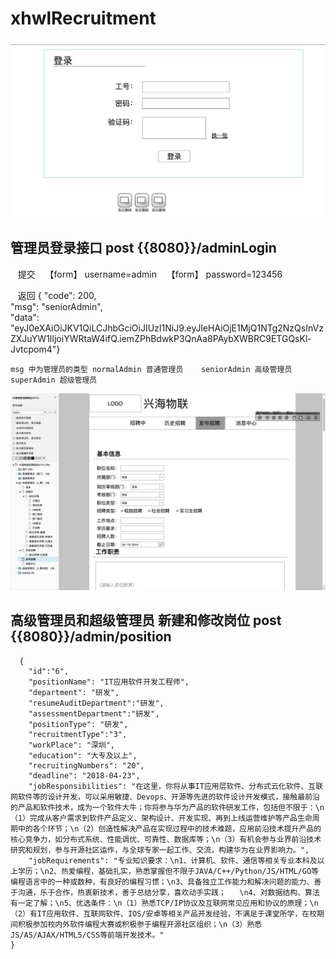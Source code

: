 # xhwlRecruitment
![image](https://github.com/GuiyuChi/xhwlRecruitment/blob/master/adminLogin/adminLogin.jpg)
## 管理员登录接口 post {{8080}}/adminLogin
    提交
    【form】 username=admin
    【form】 password=123456
    
    返回
    {
    "code": 200,  
    "msg": "seniorAdmin",  
    "data": "eyJ0eXAiOiJKV1QiLCJhbGciOiJIUzI1NiJ9.eyJleHAiOjE1MjQ1NTg2NzQsInVzZXJuYW1lIjoiYWRtaW4ifQ.iemZPhBdwkP3QnAa8PAybXWBRC9ETGQsKl-Jvtcpom4"}
    
    msg 中为管理员的类型 normalAdmin 普通管理员    seniorAdmin 高级管理员     superAdmin 超级管理员

![image](https://github.com/GuiyuChi/xhwlRecruitment/blob/master/adminLogin/publicPosition.jpg)

## 高级管理员和超级管理员 新建和修改岗位 post {{8080}}/admin/position
```
  {
	"id":"6",
    "positionName": "IT应用软件开发工程师",
    "department": "研发",
    "resumeAuditDepartment":"研发",
    "assessmentDepartment":"研发",
    "positionType": "研发",
    "recruitmentType":"3",
    "workPlace": "深圳",
    "education": "大专及以上",
    "recruitingNumbers": "20",
    "deadline": "2018-04-23",
    "jobResponsibilities": "在这里，你将从事IT应用层软件、分布式云化软件、互联网软件等的设计开发，可以采用敏捷、Devops、开源等先进的软件设计开发模式，接触最前沿的产品和软件技术，成为一个软件大牛；你将参与华为产品的软件研发工作，包括但不限于：\n（1）完成从客户需求到软件产品定义、架构设计、开发实现、再到上线运营维护等产品生命周期中的各个环节；\n（2）创造性解决产品在实现过程中的技术难题，应用前沿技术提升产品的核心竞争力，如分布式系统、性能调优、可靠性、数据库等；\n（3）有机会参与业界前沿技术研究和规划，参与开源社区运作，与全球专家一起工作、交流，构建华为在业界影响力。",
    "jobRequirements": "专业知识要求：\n1、计算机、软件、通信等相关专业本科及以上学历；\n2、热爱编程，基础扎实，熟悉掌握但不限于JAVA/C++/Python/JS/HTML/GO等编程语言中的一种或数种，有良好的编程习惯；\n3、具备独立工作能力和解决问题的能力、善于沟通，乐于合作，热衷新技术，善于总结分享，喜欢动手实践；   \n4、对数据结构、算法有一定了解；\n5、优选条件：\n（1）熟悉TCP/IP协议及互联网常见应用和协议的原理；\n（2）有IT应用软件、互联网软件、IOS/安卓等相关产品开发经验，不满足于课堂所学，在校期间积极参加校内外软件编程大赛或积极参于编程开源社区组织；\n（3）熟悉JS/AS/AJAX/HTML5/CSS等前端开发技术。"
}
```


